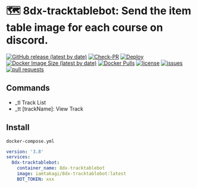 # 🗺 8dx-tracktablebot: Send the item table image for each course on discord.

[![GitHub release (latest by date)](https://img.shields.io/github/v/release/iamtakagi/8dx-tracktablebot)](https://github.com/iamtakagi/8dx-tracktablebot/releases)
[![Check-PR](https://github.com/iamtakagi/8dx-tracktablebot/actions/workflows/check-pr.yml/badge.svg)](https://github.com/iamtakagi/8dx-tracktablebot/actions/workflows/check-pr.yml)
[![Deploy](https://github.com/iamtakagi/8dx-tracktablebot/actions/workflows/deploy.yml/badge.svg)](https://github.com/iamtakagi/8dx-tracktablebot/actions/workflows/deploy.yml)
[![Docker Image Size (latest by date)](https://img.shields.io/docker/image-size/iamtakagi/8dx-tracktablebot)](https://hub.docker.com/r/iamtakagi/8dx-tracktablebot)
[![Docker Pulls](https://img.shields.io/docker/pulls/iamtakagi/8dx-tracktablebot)](https://hub.docker.com/r/iamtakagi/8dx-tracktablebot)
[![license](https://img.shields.io/github/license/iamtakagi/8dx-tracktablebot)](https://github.com/iamtakagi/8dx-tracktablebot/blob/master/LICENSE)
[![issues](https://img.shields.io/github/issues/iamtakagi/8dx-tracktablebot)](https://github.com/iamtakagi/8dx-tracktablebot/issues)
[![pull requests](https://img.shields.io/github/issues-pr/iamtakagi/8dx-tracktablebot)](https://github.com/iamtakagi/8dx-tracktablebot/pulls)

## Commands
- _tl Track List
- _tt [trackName]: View Track

## Install
`docker-compose.yml`
```yml
version: '3.8'
services:
  8dx-tracktablebot:
    container_name: 8dx-tracktablebot
    image: iamtakagi/8dx-tracktablebot:latest
    BOT_TOKEN: xxx
```